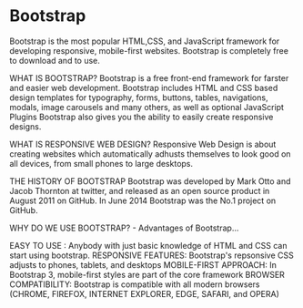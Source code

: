 # Bootstrap
Bootstrap is the most popular HTML,CSS, and JavaScript framework for developing responsive, mobile-first websites.
Bootstrap is completely free to download and to use.

WHAT IS BOOTSTRAP?
Bootstrap is a free front-end framework for farster and easier web development.
Bootstrap includes HTML and CSS based design templates for typography, forms, buttons, tables, navigations, modals, image carousels and many others, as well as optional JavaScript Plugins 
Bootstrap also gives you the ability to easily create responsive designs.

WHAT IS RESPONSIVE WEB DESIGN?
Responsive Web Design is about creating websites which automatically adhusts themselves to look good on all devices, from small phones to large desktops.

THE HISTORY OF BOOTSTRAP
Bootstrap was developed by Mark Otto and Jacob Thornton at twitter, and released as an open source product in August 2011 on GitHub. 
In June 2014 Bootstrap was the No.1 project on GitHub.

WHY DO WE USE BOOTSTRAP? - Advantages of Bootstrap...

EASY TO USE : Anybody with just basic knowledge of HTML and CSS can start using bootstrap.
RESPONSIVE FEATURES: Bootstrap's repsonsive CSS adjusts to phones, tablets, and desktops 
MOBILE-FIRST APPROACH: In Bootstrap 3, mobile-first styles are part of the core framework
BROWSER COMPATIBILITY: Bootstrap is compatible with all modern browsers (CHROME, FIREFOX, INTERNET EXPLORER, EDGE, SAFARI, and OPERA)
